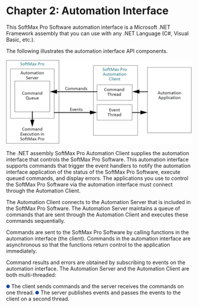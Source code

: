 # Chapter 2: Automation Interface

This SoftMax Pro Software automation interface is a Microsoft .NET Framework assembly that you can use with any .NET Language (C#, Visual Basic, etc.).

The following illustrates the automation interface API components.

![](<../../../../../.gitbook/assets/1 (1).jpeg>)

The .NET assembly SoftMax Pro Automation Client supplies the automation interface that controls the SoftMax Pro Software. This automation interface supports commands that trigger the event handlers to notify the automation interface application of the status of the SoftMax Pro Software, execute queued commands, and display errors. The applications you use to control the SoftMax Pro Software via the automation interface must connect through the Automation Client.

The Automation Client connects to the Automation Server that is included in the SoftMax Pro Software. The Automation Server maintains a queue of commands that are sent through the Automation Client and executes these commands sequentially.

Commands are sent to the SoftMax Pro Software by calling functions in the automation interface (the client). Commands in the automation interface are asynchronous so that the functions return control to the application immediately.

Command results and errors are obtained by subscribing to events on the automation interface. The Automation Server and the Automation Client are both multi-threaded:

![](<../../../../../.gitbook/assets/2 (1) (1) (1) (1) (1) (1) (1) (1).png>) The client sends commands and the server receives the commands on one thread. ![](<../../../../../.gitbook/assets/3 (1) (1) (1) (1) (1) (1) (1).png>) The server publishes events and passes the events to the client on a second thread.
